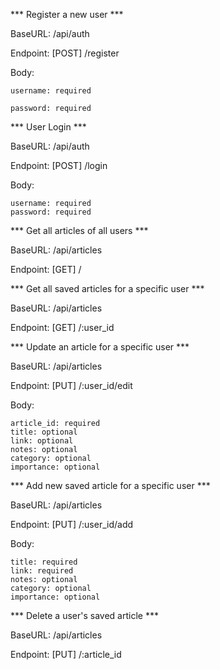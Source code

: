 *** Register a new user ***

  BaseURL: /api/auth
  
  Endpoint: [POST] /register
  
  Body:
  
    username: required
    
    password: required
  
  
*** User Login ***

  BaseURL: /api/auth
  
  Endpoint: [POST] /login
  
  Body:
  
    username: required
    password: required

*** Get all articles of all users ***

  BaseURL: /api/articles
  
  Endpoint: [GET] /
  
*** Get all saved articles for a specific user *** 

  BaseURL: /api/articles
  
  Endpoint: [GET] /:user_id

 *** Update an article for a specific user *** 
 
  BaseURL: /api/articles
  
  Endpoint: [PUT] /:user_id/edit
  
  Body:
  
    article_id: required
    title: optional
    link: optional
    notes: optional
    category: optional
    importance: optional

 *** Add new saved article for a specific user *** 
 
  BaseURL: /api/articles
  
  Endpoint: [PUT] /:user_id/add
  
  Body:
  
    title: required
    link: required
    notes: optional
    category: optional
    importance: optional

 *** Delete a user's saved article *** 
 
  BaseURL: /api/articles
  
  Endpoint: [PUT] /:article_id
